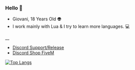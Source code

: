 ### Hello 👀

- Giovani, 18 Years Old 👽
- I work mainly with Lua & I try to learn more languages. 💻

__

- [Discord Support/Release](https://discord.gg/EBfXQ94ewu)
- [Discord Shop FiveM](https://discord.gg/mUmeeUsFcU)
  
[![Top Langs](https://github-readme-stats.vercel.app/api/top-langs/?username=DakoooM&theme=dark)](https://github.com/DakoooM?tab=repositories)
